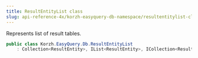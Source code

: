 ```yaml
---
title: ResultEntityList class
slug: api-reference-4x/korzh-easyquery-db-namespace/resultentitylist-class
---
```


Represents list of result tables.
```csharp
public class Korzh.EasyQuery.Db.ResultEntityList
    : Collection<ResultEntity>, IList<ResultEntity>, ICollection<ResultEntity>, IEnumerable<ResultEntity>, IEnumerable, IList, ICollection, IReadOnlyList<ResultEntity>, IReadOnlyCollection<ResultEntity>

```